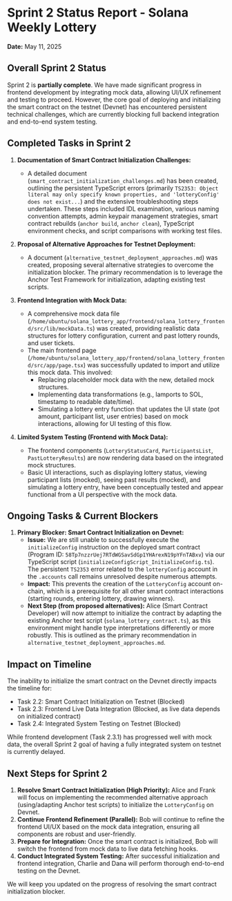 # Sprint 2 Status Report - Solana Weekly Lottery

**Date:** May 11, 2025

## Overall Sprint 2 Status

Sprint 2 is **partially complete**. We have made significant progress in frontend development by integrating mock data, allowing UI/UX refinement and testing to proceed. However, the core goal of deploying and initializing the smart contract on the testnet (Devnet) has encountered persistent technical challenges, which are currently blocking full backend integration and end-to-end system testing.

## Completed Tasks in Sprint 2

1.  **Documentation of Smart Contract Initialization Challenges:**
    *   A detailed document (`smart_contract_initialization_challenges.md`) has been created, outlining the persistent TypeScript errors (primarily `TS2353: Object literal may only specify known properties, and 'lotteryConfig' does not exist...`) and the extensive troubleshooting steps undertaken. These steps included IDL examination, various naming convention attempts, admin keypair management strategies, smart contract rebuilds (`anchor build`, `anchor clean`), TypeScript environment checks, and script comparisons with working test files.

2.  **Proposal of Alternative Approaches for Testnet Deployment:**
    *   A document (`alternative_testnet_deployment_approaches.md`) was created, proposing several alternative strategies to overcome the initialization blocker. The primary recommendation is to leverage the Anchor Test Framework for initialization, adapting existing test scripts.

3.  **Frontend Integration with Mock Data:**
    *   A comprehensive mock data file (`/home/ubuntu/solana_lottery_app/frontend/solana_lottery_frontend/src/lib/mockData.ts`) was created, providing realistic data structures for lottery configuration, current and past lottery rounds, and user tickets.
    *   The main frontend page (`/home/ubuntu/solana_lottery_app/frontend/solana_lottery_frontend/src/app/page.tsx`) was successfully updated to import and utilize this mock data. This involved:
        *   Replacing placeholder mock data with the new, detailed mock structures.
        *   Implementing data transformations (e.g., lamports to SOL, timestamp to readable date/time).
        *   Simulating a lottery entry function that updates the UI state (pot amount, participant list, user entries) based on mock interactions, allowing for UI testing of this flow.

4.  **Limited System Testing (Frontend with Mock Data):**
    *   The frontend components (`LotteryStatusCard`, `ParticipantsList`, `PastLotteryResults`) are now rendering data based on the integrated mock structures.
    *   Basic UI interactions, such as displaying lottery status, viewing participant lists (mocked), seeing past results (mocked), and simulating a lottery entry, have been conceptually tested and appear functional from a UI perspective with the mock data.

## Ongoing Tasks & Current Blockers

1.  **Primary Blocker: Smart Contract Initialization on Devnet:**
    *   **Issue:** We are still unable to successfully execute the `initializeConfig` instruction on the deployed smart contract (Program ID: `58Tp7nzzrUej7RTdWGSavSdGp1YHArexN19pYFnTABxv`) via our TypeScript script (`initializeConfigScript_InitializeConfig.ts`). The persistent `TS2353` error related to the `lotteryConfig` account in the `.accounts` call remains unresolved despite numerous attempts.
    *   **Impact:** This prevents the creation of the `LotteryConfig` account on-chain, which is a prerequisite for all other smart contract interactions (starting rounds, entering lottery, drawing winners).
    *   **Next Step (from proposed alternatives):** Alice (Smart Contract Developer) will now attempt to initialize the contract by adapting the existing Anchor test script (`solana_lottery_contract.ts`), as this environment might handle type interpretations differently or more robustly. This is outlined as the primary recommendation in `alternative_testnet_deployment_approaches.md`.

## Impact on Timeline

The inability to initialize the smart contract on the Devnet directly impacts the timeline for:
*   Task 2.2: Smart Contract Initialization on Testnet (Blocked)
*   Task 2.3: Frontend Live Data Integration (Blocked, as live data depends on initialized contract)
*   Task 2.4: Integrated System Testing on Testnet (Blocked)

While frontend development (Task 2.3.1) has progressed well with mock data, the overall Sprint 2 goal of having a fully integrated system on testnet is currently delayed.

## Next Steps for Sprint 2

1.  **Resolve Smart Contract Initialization (High Priority):** Alice and Frank will focus on implementing the recommended alternative approach (using/adapting Anchor test scripts) to initialize the `LotteryConfig` on Devnet.
2.  **Continue Frontend Refinement (Parallel):** Bob will continue to refine the frontend UI/UX based on the mock data integration, ensuring all components are robust and user-friendly.
3.  **Prepare for Integration:** Once the smart contract is initialized, Bob will switch the frontend from mock data to live data fetching hooks.
4.  **Conduct Integrated System Testing:** After successful initialization and frontend integration, Charlie and Dana will perform thorough end-to-end testing on the Devnet.

We will keep you updated on the progress of resolving the smart contract initialization blocker.

